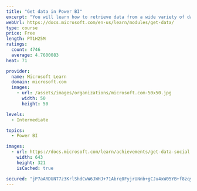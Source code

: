 ```yaml
---
title: "Get data in Power BI"
excerpt: "You will learn how to retrieve data from a wide variety of data sources, including Microsoft Excel, relational databases, and NoSQL data stores. You will also learn how to improve performance while retrieving data."
webUrl: https://docs.microsoft.com/en-us/learn/modules/get-data/
type: course
price: Free
length: PT1H25M
ratings:
  count: 4746
  average: 4.7600083
heat: 71

provider:
  name: Microsoft Learn
  domain: microsoft.com
  images:
    - url: /assets/images/organizations/microsoft.com-50x50.jpg
      width: 50
      height: 50

levels:
  - Intermediate

topics:
  - Power BI

images:
  - url: https://docs.microsoft.com/learn/achievements/get-data-social.png
    width: 643
    height: 321
    isCached: true

secured: "jP7aARDUNT7z3KrlShdCwW6JWHJ+71Abrq0FyjrUNnb+gCJu4xW05YB+f8zqyNl9h4YT2+NGlXNZ3DI1Xl8PLx6VL+i4/tBCIoa4JJ62skf37+eIV0oq/tPf6ISpDnaBwkXbMGXUARKAaOcL3tr6aBjBy4n0ATlxkRnX4S/LKTkKJE8Nbqx2r5CdEIFUSUG8wwZYx0vIAiuluWVOT6MP4H/vS9JJ3TVMoQKtLYSF40RoMCQoZqnwS9etzS9TmCAmdoj7+rAzgvHczJvYQl6yBj/A2TYyt2VlJLv7YP1VwdYJg3bftDA8K39mmDmQEqHmvYAKfHdyN3kDkBpWLWcrJXpR9+BCkzDlmI0sTqz9fWl5Weqq/DdQymUFNVJk86FmY1TOTnOKHhmv2sAYFiIgmfdDXzJoCsCy/Gz6gqLrk+4=;fJ19+TLPOnqUaHkS4EQv4A=="
---
```


